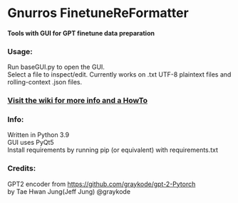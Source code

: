 # Gnurros FinetuneReFormatter
#### Tools with GUI for GPT finetune data preparation  

### Usage:

Run baseGUI.py to open the GUI.  
Select a file to inspect/edit. Currently works on .txt UTF-8 plaintext files and rolling-context .json files.  

### [Visit the wiki for more info and a HowTo](https://github.com/Gnurro/FinetuneReFormatter/wiki/)

### Info:
Written in Python 3.9  
GUI uses PyQt5  
Install requirements by running pip (or equivalent) with requirements.txt  

### Credits:
GPT2 encoder from https://github.com/graykode/gpt-2-Pytorch  
  by Tae Hwan Jung(Jeff Jung) @graykode
